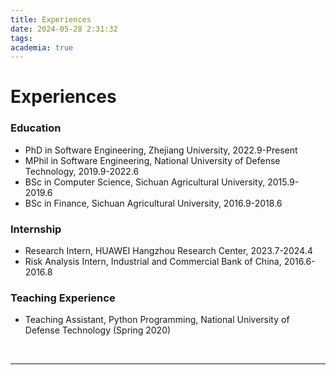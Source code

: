 ```yaml
---
title: Experiences
date: 2024-05-28 2:31:32
tags:
academia: true
---
```

# Experiences

### Education

+ PhD in Software Engineering, Zhejiang University, 2022.9-Present
+ MPhil in Software Engineering, National University of Defense Technology, 2019.9-2022.6
+ BSc in Computer Science, Sichuan Agricultural University, 2015.9-2019.6
+ BSc in Finance, Sichuan Agricultural University, 2016.9-2018.6

### Internship

+ Research Intern, HUAWEI Hangzhou Research Center, 2023.7-2024.4
+ Risk Analysis Intern, Industrial and Commercial Bank of China, 2016.6-2016.8

### Teaching Experience

+ Teaching Assistant, Python Programming, National University of Defense Technology (Spring 2020)

<br>

---